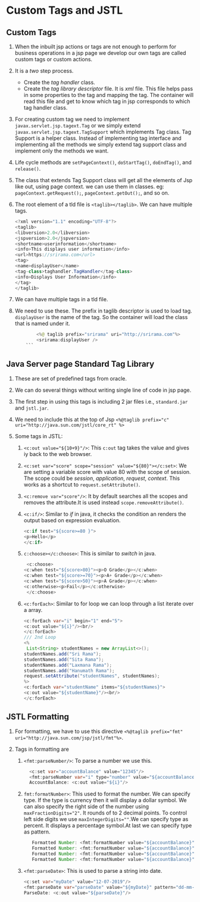 # Custom Tags and JSTL

## Custom Tags

1. When the inbuilt jsp actions or tags are not enough to perform for business operations in a jsp page we develop our own tags are called custom tags or custom actions.
2. It is a _two_ step process.
   - Create the _tag handler_ class.
   - Create the _tag library descriptor_ file. It is _xml_ file. This file helps pass in some properties to the tag and mapping the tag. The container will read this file and get to know which tag in jsp corresponds to which tag handler class.
3. For creating custom tag we need to implement `javax.servlet.jsp.tagext.Tag` or we simply extend `javax.servlet.jsp.tagext.TagSupport` which implements Tag class. Tag Support is a helper class. Instead of implementing tag interface and implementing all the methods we simply extend tag support class and implement only the methods we want.
4. Life cycle methods are `setPageContext()`, `doStartTag()`, `doEndTag()`, and `release()`.
5. The class that extends Tag Support class will get all the elements of Jsp like out, using page context. we can use them in classes.
   eg: `pageContext.getRequest();`, `pageContext.getOut();`, and so on.
6. The root element of a tld file is `<taglib></taglib>`. We can have multiple tags.

   ```Java
   <?xml version="1.1" encoding="UTF-8"?>
   <taglib>
   <libversion>2.0</libversion>
   <jspversion>2.0</jspversion>
   <shortname>userinformation</shortname>
   <info>This displays user information</info>
   <url>https://srirama.com</url>
   <tag>
   <name>displayUser</name>
   <tag-class>taghandler.TagHandler</tag-class>
   <info>Displays User Information</info>
   </tag>
   </taglib>
   ```

7. We can have multiple tags in a tld file.
8. We need to use these. The prefix in taglib descriptor is used to load tag. `displayUser` is the name of the tag. So the container will load the class that is named under it.

   ````Java
           <%@ taglib prefix="srirama" uri="http://srirama.com"%>
           <srirama:displayUser />
       ```
   ````

## Java Server page Standard Tag Library

1. These are set of predefined tags from oracle.
2. We can do several things without writing single line of code in jsp page.
3. The first step in using this tags is including 2 jar files i.e., `standard.jar` and `jstl.jar`.
4. We need to include this at the top of Jsp `<%@taglib prefix="c" uri="http://java.sun.com/jstl/core_rt" %>`
5. Some tags in JSTL:

   1. `<c:out value="${10+9}"/>`: This `c:out` tag takes the value and gives iy back to the web browser.
   2. `<c:set var="score" scope="session" value="${80}"></c:set>`: We are setting a variable score with value 80 with the scope of session. The scope could be _session_, _application_, _request_, _context_. This works as a shortcut to `request.setAttribute()`.
   3. `<c:remove var="score"/>`: It by default searches all the scopes and removes the attribute.It is used instead `scope.removeAttribute()`.
   4. `<c:if/>`: Similar to _if_ in java, it checks the condition an renders the output based on expression evaluation.

      ```Java
      <c:if test="${score>=80 }">
      <p>Hello</p>
      </c:if>
      ```

   5. `c:choose></c:choose>`: This is similar to _switch_ in java.

      ```Java
       <c:choose>
      <c:when test="${score>80}"><p>O Grade</p></c:when>
      <c:when test="${score>=70}"><p>A+ Grade</p></c:when>
      <c:when test="${score>50}"><p>A Grade</p></c:when>
      <c:otherwise><p>Fail</p></c:otherwise>
       </c:choose>
      ```

   6. `<c:forEach>`: Similar to for loop we can loop through a list iterate over a array.

      ```Java
      <c:forEach var="i" begin="1" end="5">
      <c:out value="${i}"/><br/>
      </c:forEach>
      /// 2nd Loop
      <%
       List<String> studentNames = new ArrayList<>();
      studentNames.add("Sri Rama");
      studentNames.add("Sita Rama");
      studentNames.add("Laxmana Rama");
      studentNames.add("Hanumath Rama");
      request.setAttribute("studentNames", studentNames);
      %>
      <c:forEach var="studentName" items="${studentNames}">
      <c:out value="${studentName}"/><br/>
      </c:forEach>
      ```

## JSTL Formatting

1. For formatting, we have to use this directive `<%@taglib prefix="fmt" uri="http://java.sun.com/jsp/jstl/fmt"%>`.
2. Tags in formatting are

   1. `<fmt:parseNumber/>`: To parse a number we use this.

      ```Java
        <c:set var="accountBalance" value="12345"/>
        <fmt:parseNumber var="i" type="number" value="${accountBalance}"/>
        AccountBalance: <c:out value="${i}"/>
      ```

   2. `fmt:formatNumber>`: This used to format the number. We can specify type. If the type is currency then it will display a dollar symbol. We can also specify the right side of the number using `maxFractionDigits="2"`. It rounds of to 2 decimal points. To control left side digits we use `maxIntegerDigits=""`.We can specify type as percent. It displays a percentage symbol.At last we can specify type as pattern.

      ```Java
         Formatted Number: <fmt:formatNumber value="${accountBalance}" type="currency" /><br/>
         Formatted Number: <fmt:formatNumber value="${accountBalance}" type="number" maxFractionDigits="2"/><br/>
         Formatted Number: <fmt:formatNumber value="${accountBalance}" type="number" maxIntegerDigits="2"/><br/>
         Formatted Number: <fmt:formatNumber value="${accountBalance}" type="percent"/><br/>
      ```

   3. `<fmt:parseDate>`: This is used to parse a string into date.

      ```Java
      <c:set var="myDate" value="12-07-2019"/>
      <fmt:parseDate var="parseDate" value="${myDate}" pattern="dd-mm-yyyy"/>
      ParseDate: <c:out value="${parseDate}"/>
      ```
